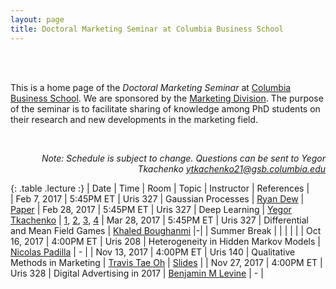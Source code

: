 ```yaml
---
layout: page
title: Doctoral Marketing Seminar at Columbia Business School 
---
```


<br>
<br>

This is a home page of the *Doctoral Marketing Seminar* at [Columbia Business School](http://www8.gsb.columbia.edu/). We are sponsored by the [Marketing Division](http://www8.gsb.columbia.edu/faculty-research/divisions/marketing). The purpose of the seminar is to facilitate sharing of knowledge among PhD students on their research and new developments in the marketing field.

<br>

<p class="message" align="right">
  <i>Note: Schedule is subject to change. Questions can be sent to Yegor Tkachenko <a href="mailto:ytkachenko21@gsb.columbia.edu">ytkachenko21@gsb.columbia.edu</a></i>
</p>

<style>
.lecture tr:last-child {
  color: green;
}
.lecture tr:first-child {
  font-weight: bold;
}
</style>

{: .table  .lecture :}
| Date         | Time      | Room     | Topic              | Instructor | References |                           
| Feb 7, 2017  | 5:45PM ET | Uris 327 | Gaussian Processes | [Ryan Dew](http://www.rtdew.com/) | [Paper](http://doi.org/10.1098/rsta.2011.0550)
| Feb 28, 2017 | 5:45PM ET | Uris 327 | Deep Learning      | [Yegor Tkachenko](http://www.yegortkachenko.com/) | [1](http://cs231n.github.io/), [2](https://cs.stanford.edu/~quocle/tutorial1.pdf), [3](https://cs.stanford.edu/~quocle/tutorial2.pdf), [4](https://github.com/fchollet/keras/tree/master/examples)
| Mar 28, 2017 | 5:45PM ET | Uris 327 | Differential and Mean Field Games      | [Khaled Boughanmi](http://www8.gsb.columbia.edu/cbs-directory/phd/KBoughanmi18) |-|
| Summer Break |  |  |  |  |
| Oct 16, 2017 | 4:00PM ET | Uris 208 | Heterogeneity in Hidden Markov Models | [Nicolas Padilla](http://www.nicolaspadilla.com/) | - |
| Nov 13, 2017 | 4:00PM ET | Uris 140 | Qualitative Methods in Marketing | [Travis Tae Oh](http://columbiaredlab.org/TravisOh.html) | [Slides](./uploads/qualitative_methods.pdf) |
| Nov 27, 2017 | 4:00PM ET | Uris 328 | Digital Advertising in 2017 | [Benjamin M Levine](https://sites.google.com/view/benlevine) | - |


